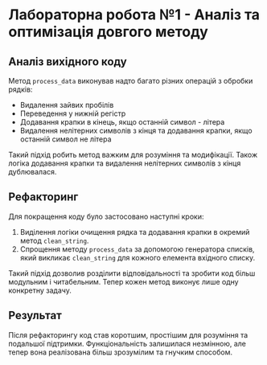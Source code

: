 # Лабораторна робота №1 - Аналіз та оптимізація довгого методу

## Аналіз вихідного коду
Метод `process_data` виконував надто багато різних операцій з обробки рядків:
- Видалення зайвих пробілів
- Переведення у нижній регістр
- Додавання крапки в кінець, якщо останній символ - літера
- Видалення нелітерних символів з кінця та додавання крапки, якщо останній символ не літера

Такий підхід робить метод важким для розуміння та модифікації. 
Також логіка додавання крапки та видалення нелітерних символів з кінця дублювалася.

## Рефакторинг
Для покращення коду було застосовано наступні кроки:

1. Виділення логіки очищення рядка та додавання крапки в окремий метод `clean_string`.
2. Спрощення методу `process_data` за допомогою генератора списків, який викликає `clean_string` для кожного елемента вхідного списку.

Такий підхід дозволив розділити відповідальності та зробити код більш модульним і читабельним. 
Тепер кожен метод виконує лише одну конкретну задачу.

## Результат
Після рефакторингу код став коротшим, простішим для розуміння та подальшої підтримки. 
Функціональність залишилася незмінною, але тепер вона реалізована більш зрозумілим та гнучким способом.